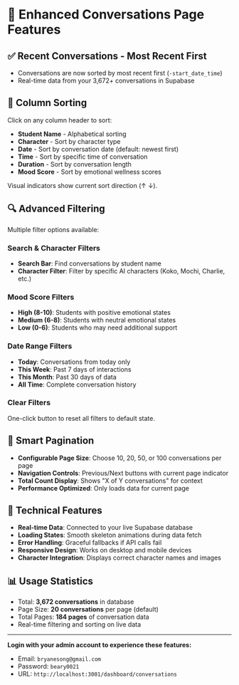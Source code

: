 # 🎉 Enhanced Conversations Page Features

## ✅ Recent Conversations - Most Recent First
- Conversations are now sorted by most recent first (`-start_date_time`)
- Real-time data from your 3,672+ conversations in Supabase

## 🔄 Column Sorting
Click on any column header to sort:
- **Student Name** - Alphabetical sorting
- **Character** - Sort by character type
- **Date** - Sort by conversation date (default: newest first)
- **Time** - Sort by specific time of conversation
- **Duration** - Sort by conversation length
- **Mood Score** - Sort by emotional wellness scores

Visual indicators show current sort direction (↑ ↓).

## 🔍 Advanced Filtering
Multiple filter options available:

### Search & Character Filters
- **Search Bar**: Find conversations by student name
- **Character Filter**: Filter by specific AI characters (Koko, Mochi, Charlie, etc.)

### Mood Score Filters
- **High (8-10)**: Students with positive emotional states
- **Medium (6-8)**: Students with neutral emotional states  
- **Low (0-6)**: Students who may need additional support

### Date Range Filters
- **Today**: Conversations from today only
- **This Week**: Past 7 days of interactions
- **This Month**: Past 30 days of data
- **All Time**: Complete conversation history

### Clear Filters
One-click button to reset all filters to default state.

## 📄 Smart Pagination
- **Configurable Page Size**: Choose 10, 20, 50, or 100 conversations per page
- **Navigation Controls**: Previous/Next buttons with current page indicator
- **Total Count Display**: Shows "X of Y conversations" for context
- **Performance Optimized**: Only loads data for current page

## 🚀 Technical Features
- **Real-time Data**: Connected to your live Supabase database
- **Loading States**: Smooth skeleton animations during data fetch
- **Error Handling**: Graceful fallbacks if API calls fail
- **Responsive Design**: Works on desktop and mobile devices
- **Character Integration**: Displays correct character names and images

## 📊 Usage Statistics
- Total: **3,672 conversations** in database
- Page Size: **20 conversations** per page (default)
- Total Pages: **184 pages** of conversation data
- Real-time filtering and sorting on live data

---

**Login with your admin account to experience these features:**
- Email: `bryanesong@gmail.com`
- Password: `beary0021`
- URL: `http://localhost:3001/dashboard/conversations`